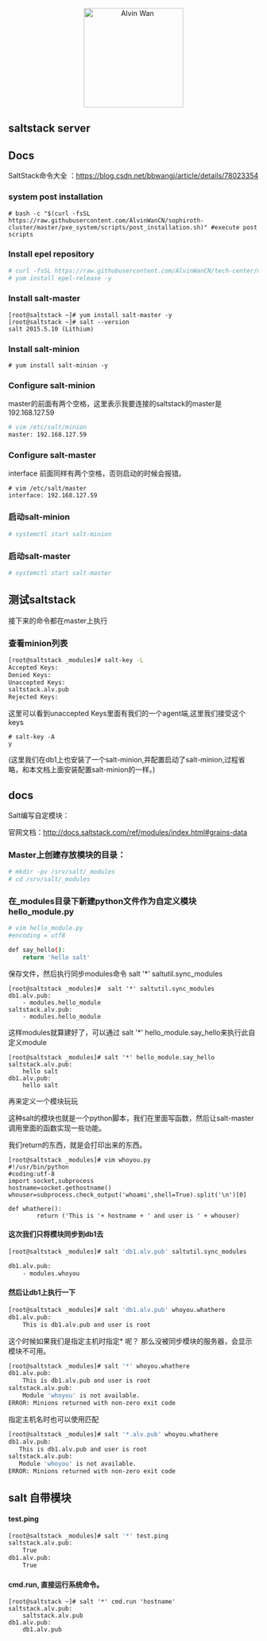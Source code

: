 
<p align='center'> <a href='https://github.com/alvinwancn' target="_blank"> <img src='https://github.com/AlvinWanCN/life-record/raw/master/images/etlucency.png' alt='Alvin Wan' width=200></a></p>


## saltstack server

## Docs

SaltStack命令大全 ：https://blog.csdn.net/bbwangj/article/details/78023354


### system post installation
```
# bash -c "$(curl -fsSL https://raw.githubusercontent.com/AlvinWanCN/sophiroth-cluster/master/pxe_system/scripts/post_installation.sh)" #execute post scripts
```


###  Install epel repository
```bash
# curl -fsSL https://raw.githubusercontent.com/AlvinWanCN/tech-center/master/software/yum.repos.d/Centos7-extras.repo > /etc//yum.repos.d/Centos7-extras.repo
# yum install epel-release -y
```

### Install salt-master
```
[root@saltstack ~]# yum install salt-master -y
[root@saltstack ~]# salt --version
salt 2015.5.10 (Lithium)
```

### Install salt-minion
```
# yum install salt-minion -y
```

### Configure salt-minion

master的前面有两个空格，这里表示我要连接的saltstack的master是192.168.127.59
```bash
# vim /etc/salt/minion
master: 192.168.127.59
```



### Configure salt-master
interface 前面同样有两个空格，否则启动的时候会报错。
```
# vim /etc/salt/master
interface: 192.168.127.59
```

### 启动salt-minion

```bash
# systemctl start salt-minion
```

### 启动salt-master

```bash
# systemctl start salt-master
```


## 测试saltstack

接下来的命令都在master上执行

### 查看minion列表

```bash
[root@saltstack _modules]# salt-key -L
Accepted Keys:
Denied Keys:
Unaccepted Keys:
saltstack.alv.pub
Rejected Keys:

```

这里可以看到unaccepted Keys里面有我们的一个agent端,这里我们接受这个keys

```
# salt-key -A
y
```

(这里我们在db1上也安装了一个salt-minion,并配置启动了salt-minion,过程省略，和本文档上面安装配置salt-minion的一样。)
## docs

Salt编写自定模块：

官网文档：http://docs.saltstack.com/ref/modules/index.html#grains-data


### Master上创建存放模块的目录：

```bash
# mkdir -pv /srv/salt/_modules
# cd /srv/salt/_modules
```

### 在_modules目录下新建python文件作为自定义模块hello_module.py

```bash
# vim hello_module.py
#encoding = utf8

def say_hello():
    return 'hello salt'
```

保存文件，然后执行同步modules命令 salt '*' saltutil.sync_modules

```
[root@saltstack _modules]#  salt '*' saltutil.sync_modules
db1.alv.pub:
    - modules.hello_module
saltstack.alv.pub:
    - modules.hello_module

```
这样modules就算建好了，可以通过 salt '*' hello_module.say_hello来执行此自定义module

```
[root@saltstack _modules]# salt '*' hello_module.say_hello
saltstack.alv.pub:
    hello salt
db1.alv.pub:
    hello salt

```

再来定义一个模块玩玩

这种salt的模块也就是一个python脚本，我们在里面写函数，然后让salt-master调用里面的函数实现一些功能。

我们return的东西，就是会打印出来的东西。

```
[root@saltstack _modules]# vim whoyou.py
#!/usr/bin/python
#coding:utf-8
import socket,subprocess
hostname=socket.gethostname()
whouser=subprocess.check_output('whoami',shell=True).split('\n')[0]

def whathere():
        return ('This is '+ hostname + ' and user is ' + whouser)

```

#### 这次我们只将模块同步到db1去

```bash
[root@saltstack _modules]# salt 'db1.alv.pub' saltutil.sync_modules

db1.alv.pub:
    - modules.whoyou

```
#### 然后让db1上执行一下
```bash
[root@saltstack _modules]# salt 'db1.alv.pub' whoyou.whathere
db1.alv.pub:
    This is db1.alv.pub and user is root
```

这个时候如果我们是指定主机时指定* 呢？ 那么没被同步模块的服务器，会显示模块不可用。
```bash
[root@saltstack _modules]# salt '*' whoyou.whathere
db1.alv.pub:
    This is db1.alv.pub and user is root
saltstack.alv.pub:
    Module 'whoyou' is not available.
ERROR: Minions returned with non-zero exit code
```

指定主机名时也可以使用匹配

 ```bash
 [root@saltstack _modules]# salt '*.alv.pub' whoyou.whathere
db1.alv.pub:
    This is db1.alv.pub and user is root
saltstack.alv.pub:
    Module 'whoyou' is not available.
ERROR: Minions returned with non-zero exit code

 ```


## salt 自带模块


#### test.ping

```bash
[root@saltstack _modules]# salt '*' test.ping
saltstack.alv.pub:
    True
db1.alv.pub:
    True

```

#### cmd.run, 直接运行系统命令。

```
[root@saltstack ~]# salt '*' cmd.run 'hostname'
saltstack.alv.pub:
    saltstack.alv.pub
db1.alv.pub:
    db1.alv.pub
```